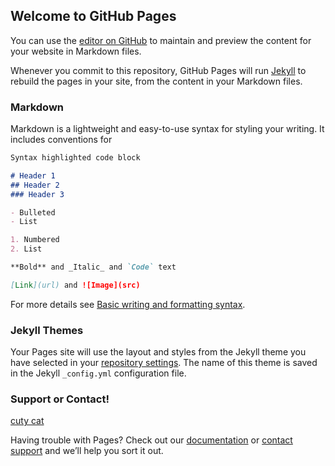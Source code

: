 ## Welcome to GitHub Pages

You can use the [editor on GitHub](https://github.com/wjddnjs0559/wjddnjs0559.github.io/edit/main/README.md) to maintain and preview the content for your website in Markdown files.

Whenever you commit to this repository, GitHub Pages will run [Jekyll](https://jekyllrb.com/) to rebuild the pages in your site, from the content in your Markdown files.

### Markdown

Markdown is a lightweight and easy-to-use syntax for styling your writing. It includes conventions for

```markdown
Syntax highlighted code block

# Header 1
## Header 2
### Header 3

- Bulleted
- List

1. Numbered
2. List

**Bold** and _Italic_ and `Code` text

[Link](url) and ![Image](src)
```

For more details see [Basic writing and formatting syntax](https://docs.github.com/en/github/writing-on-github/getting-started-with-writing-and-formatting-on-github/basic-writing-and-formatting-syntax).

### Jekyll Themes

Your Pages site will use the layout and styles from the Jekyll theme you have selected in your [repository settings](https://github.com/wjddnjs0559/wjddnjs0559.github.io/settings/pages). The name of this theme is saved in the Jekyll `_config.yml` configuration file.

### Support or Contact!

[cuty cat](https://user-images.githubusercontent.com/77712835/142713810-3b95a551-0959-4643-b1f2-a2cc4c34d9f0.jpg)


Having trouble with Pages? Check out our [documentation](https://docs.github.com/categories/github-pages-basics/) or [contact support](https://support.github.com/contact) and we’ll help you sort it out.
